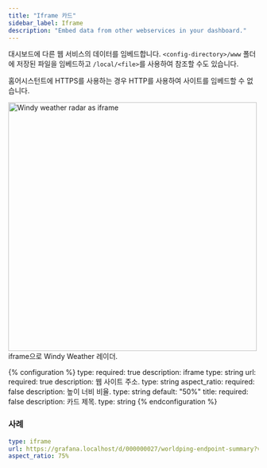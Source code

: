 ```yaml
---
title: "Iframe 카드"
sidebar_label: Iframe
description: "Embed data from other webservices in your dashboard."
---
```


대시보드에 다른 웹 서비스의 데이터를 임베드합니다. `<config-directory>/www` 폴더에 저장된 파일을 임베드하고 `/local/<file>`를 사용하여 참조할 수도 있습니다.

<div class='note warning'>
홈어시스턴트에 HTTPS를 사용하는 경우 HTTP를 사용하여 사이트를 임베드할 수 없습니다.
</div>

<p class='img'>
  <img width="500" src='/images/lovelace/lovelace_iframe.png' alt='Windy weather radar as iframe'>
  iframe으로 Windy Weather 레이더.
</p>

{% configuration %}
type:
  required: true
  description: iframe
  type: string
url:
  required: true
  description: 웹 사이트 주소.
  type: string
aspect_ratio:
  required: false
  description: 높이 너비 비율.
  type: string
  default: "50%"
title:
  required: false
  description: 카드 제목.
  type: string
{% endconfiguration %}

### 사례

```yaml
type: iframe
url: https://grafana.localhost/d/000000027/worldping-endpoint-summary?var-probe=All&panelId=2&fullscreen&orgId=3&theme=light
aspect_ratio: 75%
```
